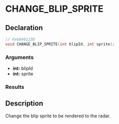 # CHANGE_BLIP_SPRITE

## Declaration
```cpp
// 0x6A90123D
void CHANGE_BLIP_SPRITE(int blipId, int sprite);
```

### Arguments
- **int:** blipId
- **int:** sprite

### Results

## Description
Change the blip sprite to be rendered to the radar.